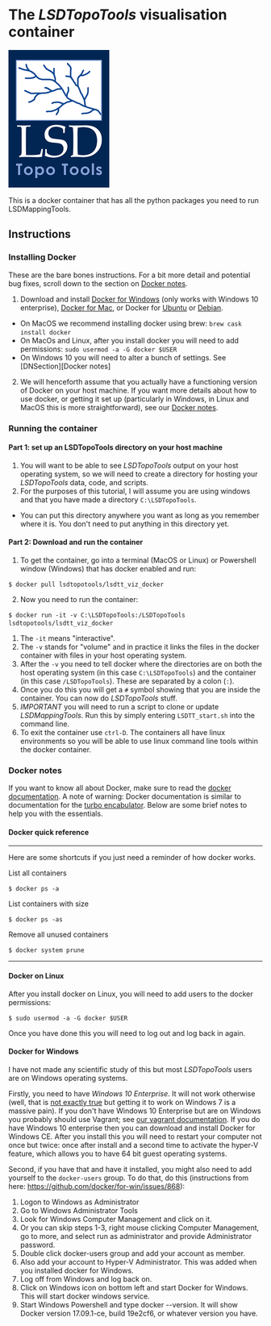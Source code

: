# The *LSDTopoTools* visualisation container

![](https://raw.githubusercontent.com/LSDtopotools/lsdtt_viz_docker/master/images/LSD-logo.png)

This is a docker container that has all the python packages you need to run LSDMappingTools.

## Instructions

### Installing Docker

These are the bare bones instructions. For a bit more detail and potential bug fixes, scroll down to the section on [Docker notes](#docker-notes).

1. Download and install [Docker for Windows](https://www.docker.com/docker-windows) (only works with Windows 10 enterprise), [Docker for Mac](https://www.docker.com/docker-mac), or Docker for [Ubuntu](https://www.docker.com/docker-ubuntu) or [Debian](https://www.docker.com/docker-debian).
  * On MacOS we recommend installing docker using brew: `brew cask install docker`
  * On MacOs and Linux, after you install docker you will need to add permissions: `sudo usermod -a -G docker $USER`
  * On Windows 10 you will need to alter a bunch of settings. See [DNSection][Docker notes] 
2. We will henceforth assume that you actually have a functioning version of Docker on your host machine. If you want more details about how to use docker, or getting it set up (particularly in Windows, in Linux and MacOS this is more straightforward), see our [Docker notes](#docker-notes).

### Running the container

#### Part 1: set up an LSDTopoTools directory on your host machine

1. You will want to be able to see *LSDTopoTools* output on your host operating system, so we will need to create a directory for hosting your *LSDTopoTools* data, code, and scripts. 
2. For the purposes of this tutorial, I will assume you are using windows and that you have made a directory `C:\LSDTopoTools`. 
  * You can put this directory anywhere you want as long as you remember where it is. You don't need to put anything in this directory yet. 
  
#### Part 2: Download and run the container

1. To get the container, go into a terminal (MacOS or Linux) or Powershell window (Windows) that has docker enabled and run:
```console
$ docker pull lsdtopotools/lsdtt_viz_docker
```
2. Now you need to run the container:
```console
$ docker run -it -v C:\LSDTopoTools:/LSDTopoTools lsdtopotools/lsdtt_viz_docker
```
  1. The `-it` means "interactive".
  2. The `-v` stands for "volume" and in practice it links the files in the docker container with files in your host operating system. 
  3. After the `-v` you need to tell docker where the directories are on both the host operating system (in this case `C:\LSDTopoTools`) and the container (in this case `/LSDTopoTools`). These are separated by a colon (`:`).
3. Once you do this you will get a `#` symbol showing that you are inside the container. You can now do *LSDTopoTools* stuff. 
4. *IMPORTANT* you will need to run a script to clone or update *LSDMappingTools*. Run this by simply entering `LSDTT_start.sh` into the command line. 
5. To exit the container use `ctrl-D`. The containers all have linux environments so you will be able to use linux command line tools within the docker container.

### Docker notes

If you want to know all about Docker, make sure to read the [docker documentation](https://docs.docker.com/). A note of warning: Docker documentation is similar to documentation for the [turbo encabulator](https://www.youtube.com/watch?v=rLDgQg6bq7o). Below are some brief notes to help you with the essentials. 

#### Docker quick reference
***
Here are some shortcuts if you just need a reminder of how docker works. 

List all containers
```console
$ docker ps -a
```

List containers with size
```console
$ docker ps -as
```

Remove all unused containers
```console
$ docker system prune
```
***

#### Docker on Linux

After you install docker on Linux, you will need to add users to the docker permissions:

```console
$ sudo usermod -a -G docker $USER
```

Once you have done this you will need to log out and log back in again. 


#### Docker for Windows

I have not made any scientific study of this but most *LSDTopoTools* users are on Windows operating systems. 

Firstly, you need to have *Windows 10 Enterprise*. It will not work otherwise (well, that is [not exactly true](https://stefanscherer.github.io/yes-you-can-docker-on-windows-7/) but getting it to work on Windows 7 is a massive pain). If you don't have Windows 10 Enterprise but are on Windows you probably should use Vagrant; see [our vagrant documentation](https://lsdtopotools.github.io/LSDTT_documentation/LSDTT_installation.html#_installing_lsdtopotools_using_virtualbox_and_vagrant). If you do have Windows 10 enterprise then you can download and install Docker for Windows CE. After you install this you will need to restart your computer not once but twice: once after install and a second time to activate the hyper-V feature, which allows you to have 64 bit guest operating systems.

Second, if you have that and have it installed, you might also need to add yourself to the `docker-users` group. To do that, do this (instructions from here: https://github.com/docker/for-win/issues/868):

1. Logon to Windows as Administrator
2. Go to Windows Administrator Tools
3. Look for Windows Computer Management and click on it.
4. Or you can skip steps 1-3, right mouse clicking Computer Management, go to more, and select run as administrator and provide Administrator password.
5. Double click docker-users group and add your account as member.
6. Also add your account to Hyper-V Administrator. This was added when you installed docker for Windows.
7. Log off from Windows and log back on.
8. Click on Windows icon on bottom left and start Docker for Windows. This will start docker windows service.
9. Start Windows Powershell and type docker --version. It will show Docker version 17.09.1-ce, build 19e2cf6, or whatever version you have.